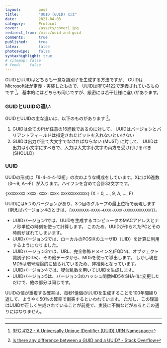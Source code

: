 ```yaml
---
layout:        post
title:         "UUID (GUID) とは"
date:          2021-04-03
category:      Protocol
cover:         /assets/cover1.jpg
redirect_from: /misc/uuid-and-guid
comments:      true
published:     true
latex:         false
photoswipe:    false
syntaxhighlight: true
# sitemap: false
# feed:    false
---
```


GUIDとUUIDはどちらも一意な識別子を生成する方法ですが、
GUIDはMicrosoft社が定義・実装したもので、
UUIDは[RFC4122](https://tools.ietf.org/html/rfc4122)で定義されているものです [^rfc4122]。
基本的にはどちらも同じですが、厳密には若干仕様に違いがあります。

[^rfc4122]: [RFC 4122 - A Universally Unique IDentifier (UUID) URN Namespace](https://tools.ietf.org/html/rfc4122)

### GUIDとUUIDの違い

GUIDとUUIDの主な違いは、以下のものがあります [^1]。

1. GUIDは全ての桁が任意の16進数であるのに対して、
   UUIDはバージョンとバリアントフィールドは指定されたビットを入れないといけない
2. GUIDは出力が全て大文字でなければならない (MUST) に対して、
   UUIDは出力は小文字にすべきで、入力は大文字小文字の両方を受け付けるべき (SHOULD) 

[^1]: [Is there any difference between a GUID and a UUID? - Stack Overflow](https://stackoverflow.com/questions/246930/is-there-any-difference-between-a-guid-and-a-uuid)

### UUID

UUIDの形式は「8-4-4-4-12桁」の次のような構成をしています。Xには16進数（0～9, A～F）が入ります。ハイフンを含めて合計32文字です。

`{XXXXXXXX-XXXX-XXXX-XXXX-XXXXXXXXXXXX}` (X = 0, ..., 9, A, ..., F)

UUIDには5つのバージョンがあり、3つ目のグループの最上位桁で表現します（例えばバージョン4のときは、`{XXXXXXXX-XXXX-4XXX-XXXX-XXXXXXXXXXXX}`）。
- UUIDバージョン1では、UUIDを生成するコンピュータのMACアドレスとナノ秒単位の時刻を使って計算します。
  このため、UUIDが作られたPCとその時刻がばれてしまいます。
- UUIDバージョン2では、ローカルのPOSIXのユーザID（UID）を計算に利用するようになりました。
- UUIDバージョン3では、URL、完全修飾ドメイン名(FQDN)、オブジェクト識別子(OIDs)、その他データから、MD5を使って導出します。
  しかし現在MD5は暗号理論的に破られているため、非推奨となっています。
- UUIDバージョン4では、疑似乱数を用いてUUIDを生成します。
- UUIDバージョン5は、バージョン3のハッシュ関数MD5をSHA-1に変更しただけで、他の部分は同じです。


UUIDの値が重複する確率は、毎秒1億個のUUIDを生成することを100年間繰り返して、ようやく50%の確率で衝突するといわれています。
ただし、この理論はUUIDが正しく生成されていることが前提で、実装に不備などがあるとこの通りにはなりません。

---
